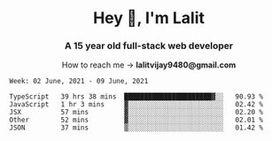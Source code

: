 <h1 align="center">Hey 👋, I'm Lalit</h1>
<h3 align="center">A 15 year old full-stack web developer</h3>

<p align="center">How to reach me → <strong>lalitvijay9480@gmail.com</strong></p>

<!--START_SECTION:waka-->
```text
Week: 02 June, 2021 - 09 June, 2021

TypeScript   39 hrs 38 mins  ██████████████████████▓░░   90.93 % 
JavaScript   1 hr 3 mins     ▓░░░░░░░░░░░░░░░░░░░░░░░░   02.42 % 
JSX          57 mins         ▓░░░░░░░░░░░░░░░░░░░░░░░░   02.20 % 
Other        52 mins         ▓░░░░░░░░░░░░░░░░░░░░░░░░   02.01 % 
JSON         37 mins         ▒░░░░░░░░░░░░░░░░░░░░░░░░   01.42 % 
```
<!--END_SECTION:waka-->

